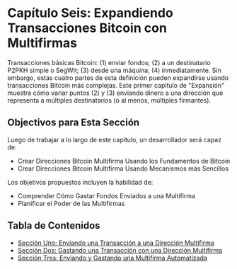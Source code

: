 # Capítulo Seis: Expandiendo Transacciones Bitcoin con Multifirmas

Transacciones básicas Bitcoin: (1) enviar fondos; (2) a un destinatario P2PKH simple o SegWit; (3) desde una máquina; (4) inmediatamente. Sin embargo, estas cuatro partes de esta definición pueden expandirse usando transacciones Bitcoin más complejas. Este primer capítulo de "Expansión" muestra cómo variar puntos (2) y (3) enviando dinero a una dirección que representa a múltiples destinatarios (o al menos, múltiples firmantes).

## Objectivos para Esta Sección

Luego de trabajar a lo largo de este capítulo, un desarrollador será capaz de:

   * Crear Direcciones Bitcoin Multifirma Usando los Fundamentos de Bitcoin
   * Crear Direcciones Bitcoin Multifirma Usando Mecanismos más Sencillos
   
Los objetivos propuestos incluyen la habilidad de:

   * Comprender Cómo Gastar Fondos Enviados a una Multifirma
   * Planificar el Poder de las Multifirmas
   
## Tabla de Contenidos

   * [Sección Uno: Enviando una Transacción a una Dirección Multifirma](06_1_Enviando_una_Transaccion_a_una_Direccion_Multifirma.md)
   * [Sección Dos: Gastando una Transacción con una Dirección Multifirma](06_2_Gastando_una_Transaccion_con_una_Direccion_Multifirma.md)
   * [Sección Tres: Enviando y Gastando una Multifirma Automatizada](06_3_Enviando_una_Multifirma_Automatizada.md)
